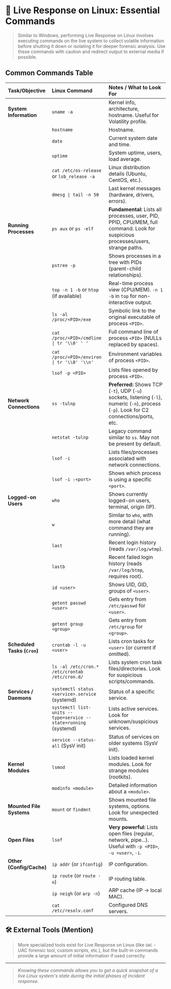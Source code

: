 # 🐧 Live Response on Linux: Essential Commands

> Similar to Windows, performing Live Response on Linux involves executing commands on the live system to collect volatile information before shutting it down or isolating it for deeper forensic analysis. Use these commands with caution and redirect output to external media if possible.

## Common Commands Table

| Task/Objective                 | Linux Command                                                        | Notes / What to Look For                                                                                                                             |
| :----------------------------- | :------------------------------------------------------------------- | :--------------------------------------------------------------------------------------------------------------------------------------------------- |
| **System Information** | `uname -a`                                                           | Kernel info, architecture, hostname. Useful for Volatility profile.                                                                                |
|                                | `hostname`                                                           | Hostname.                                                                                                                                            |
|                                | `date`                                                               | Current system date and time.                                                                                                                        |
|                                | `uptime`                                                             | System uptime, users, load average.                                                                                                                |
|                                | `cat /etc/os-release` or `lsb_release -a`                            | Linux distribution details (Ubuntu, CentOS, etc.).                                                                                                 |
|                                | `dmesg \| tail -n 50`                                                | Last kernel messages (hardware, drivers, errors).                                                                                                  |
| **Running Processes** | `ps aux` or `ps -elf`                                                | **Fundamental:** Lists all processes, user, PID, PPID, CPU/MEM, full command. Look for suspicious processes/users, strange paths.                 |
|                                | `pstree -p`                                                          | Shows processes in a tree with PIDs (parent-child relationships).                                                                                  |
|                                | `top -n 1 -b` or `htop` (if available)                               | Real-time process view (CPU/MEM). `-n 1 -b` in `top` for non-interactive output.                                                                   |
|                                | `ls -al /proc/<PID>/exe`                                             | Symbolic link to the original executable of process `<PID>`.                                                                                       |
|                                | `cat /proc/<PID>/cmdline \| tr '\\0' ' '`                            | Full command line of process `<PID>` (NULLs replaced by spaces).                                                                                   |
|                                | `cat /proc/<PID>/environ \| tr '\\0' '\\n'`                          | Environment variables of process `<PID>`.                                                                                                         |
|                                | `lsof -p <PID>`                                                      | Lists files opened by process `<PID>`.                                                                                                              |
| **Network Connections** | `ss -tulnp`                                                          | **Preferred:** Shows TCP (`-t`), UDP (`-u`) sockets, listening (`-l`), numeric (`-n`), process (`-p`). Look for C2 connections/ports, etc.          |
|                                | `netstat -tulnp`                                                     | Legacy command similar to `ss`. May not be present by default.                                                                                     |
|                                | `lsof -i`                                                            | Lists files/processes associated with network connections.                                                                                        |
|                                | `lsof -i :<port>`                                                    | Shows which process is using a specific `<port>`.                                                                                                  |
| **Logged-on Users** | `who`                                                                | Shows currently logged-on users, terminal, origin (IP).                                                                                          |
|                                | `w`                                                                  | Similar to `who`, with more detail (what command they are running).                                                                               |
|                                | `last`                                                               | Recent login history (reads `/var/log/wtmp`).                                                                                                    |
|                                | `lastb`                                                              | Recent failed login history (reads `/var/log/btmp`, requires root).                                                                              |
|                                | `id <user>`                                                          | Shows UID, GID, groups of `<user>`.                                                                                                                |
|                                | `getent passwd <user>`                                               | Gets entry from `/etc/passwd` for `<user>`.                                                                                                        |
|                                | `getent group <group>`                                               | Gets entry from `/etc/group` for `<group>`.                                                                                                       |
| **Scheduled Tasks (`Cron`)** | `crontab -l -u <user>`                                               | Lists cron tasks for `<user>` (or current if omitted).                                                                                            |
|                                | `ls -al /etc/cron.* /etc/crontab /etc/cron.d/`                       | Lists system cron task files/directories. Look for suspicious scripts/commands.                                                                  |
| **Services / Daemons** | `systemctl status <service>.service` (systemd)                       | Status of a specific service.                                                                                                                        |
|                                | `systemctl list-units --type=service --state=running` (systemd)      | Lists active services. Look for unknown/suspicious services.                                                                                       |
|                                | `service --status-all` (SysV init)                                   | Status of services on older systems (SysV init).                                                                                                 |
| **Kernel Modules** | `lsmod`                                                              | Lists loaded kernel modules. Look for strange modules (rootkits).                                                                                 |
|                                | `modinfo <module>`                                                   | Detailed information about a `<module>`.                                                                                                          |
| **Mounted File Systems** | `mount` or `findmnt`                                                 | Shows mounted file systems, options. Look for unexpected mounts.                                                                                   |
| **Open Files** | `lsof`                                                               | **Very powerful:** Lists open files (regular, network, pipe...). Useful with `-p <PID>`, `-u <user>`, `-i`.                                        |
| **Other (Config/Cache)** | `ip addr` (or `ifconfig`)                                            | IP configuration.                                                                                                                                  |
|                                | `ip route` (or `route -n`)                                           | IP routing table.                                                                                                                                  |
|                                | `ip neigh` (or `arp -n`)                                             | ARP cache (IP -> local MAC).                                                                                                                     |
|                                | `cat /etc/resolv.conf`                                               | Configured DNS servers.                                                                                                                            |

## 🛠️ External Tools (Mention)

> More specialized tools exist for Live Response on Linux (like `UAC` - UAC forensic tool, custom scripts, etc.), but the built-in commands provide a large amount of initial information if used correctly.

---

> _Knowing these commands allows you to get a quick snapshot of a live Linux system's state during the initial phases of incident response._